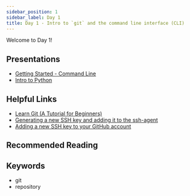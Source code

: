```yaml
---
sidebar_position: 1
sidebar_label: Day 1
title: Day 1 - Intro to `git` and the command line interface (CLI)
---
```


Welcome to Day 1!

## Presentations

* [Getting Started - Command Line](https://docs.google.com/presentation/d/1rC4OemlUsO05vNy4NT1bNJfomWL_Y0f_-EYqywnKP4Q/edit?usp=sharing)
* [Intro to Python](https://docs.google.com/presentation/d/14Drxtr0UZMxOcl_MqoxzwJ4jOlgkAnKYf6uva6bVrxs/edit?usp=sharing)

## Helpful Links

* [Learn Git (A Tutorial for Beginners)](https://www.afternerd.com/blog/learn-git/)
* [Generating a new SSH key and adding it to the ssh-agent](https://docs.github.com/en/free-pro-team@latest/github/authenticating-to-github/generating-a-new-ssh-key-and-adding-it-to-the-ssh-agent)
* [Adding a new SSH key to your GitHub account](https://docs.github.com/en/enterprise-server@2.20/github/authenticating-to-github/adding-a-new-ssh-key-to-your-github-account)

## Recommended Reading

## Keywords

* git
* repository
